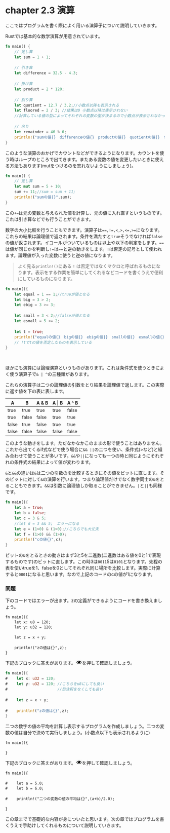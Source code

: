 # chapter 2.3 演算

ここではプログラムを書く際によく用いる演算子について説明していきます。

Rustでは基本的な数学演算が用意されています。
```rust
fn main() {
    // 足し算
    let sum = 1 + 1;

    // 引き算
    let difference = 32.5 - 4.3;

    // 掛け算
    let product = 2 * 120;

    // 割り算
    let quotient = 12.7 / 3.2;//小数点以降も表示される
    let floored = 2 / 3; //結果は0 小数点以降は表示されない
    //計算している値の型によってそれぞれの変数の型が決まるので小数点が表示されなかったりする

    // 余り
    let remainder = 46 % 6;
    println!("sumの値{}　differenceの値{}　productの値{}　quotientの値{}　flooredの値{}　remainderの値{}",sum,difference,product,quotient,floored,remainder);
}
```
このような演算のおかげでカウントなどができるようになります。カウントを使う時はループのところで出てきます。またある変数の値を変更したいときに使える方法もあります(mutをつけるのを忘れないようにしましょう)。
```rust
fn main() {
    // 足し算
    let mut sum = 5 + 10;
    sum += 11;//sum = sum + 11;
    println!("sumの値{}",sum);
}
```
この`+=`は元の変数と与えられた値を計算し、元の値に入れ直すというものです。これは引き算などでも行うことができます。

数字の大小比較を行うこともできます。演算子は`==,!=,<,>,<=,>=`になります。これらの結果は論理値で返されます。条件を満たすと`true`そうでなければ`false`の値が返されます。イコールがついているものは以上や以下の判定をします。`==`は値が同じかを判断し`!=`は`==`と逆の動きをします。`!`は否定の記号として使われます。論理値が入った変数に使うと逆の値になります。


>よく見る`println!()`にある `!` は否定ではなくマクロと呼ばれるものになります。表示をする作業を簡単にしてくれるなどコードを書くうえで便利にしているものになります。

```rust
fn main(){
    let equal = 1 == 1;//trueが値となる
    let big = 3 > 2;
    let ebig = 3 >= 3;

    let small = 3 < 2;//falseが値となる
    let esmall = 5 <= 2;
    
    let t = true;
    println!("equalの値{}　bigの値{}　ebigの値{}　smallの値{}　esmallの値{}　tの否定の値{}",equal,big,ebig,small,esmall,!t);
    // !tでtの値を否定したものを表示している
}
```
<br>  

ほかにも演算には論理演算というものがあります。これは条件式を使うときによく使う演算子で`& | ^`の三種類があります。

これらの演算子は二つの論理値の引数をとり結果を論理値で返します。この実際に返す値を下の表に表します。

| A     | B     | A  & B | A &#124; B | A ^ B | 
| ----- | ----- | ------ | ---------- | ----- | 
| true  | true  | true   | true       | false | 
| true  | false | false  | true       | true  | 
| false | true  | false  | true       | true  | 
| false | false | false  | false      | false | 

このような動きをします。ただなかなかこのままの形で使うことはありません。これから出てくるif式などで使う場合に`&& ||`の二つを使い、条件式(>など)と組み合わせて使うことが多いです。`&&`や`||`になっても一つの時と同じようにそれぞれの条件式の結果によって値が変わります。

`&`と`&&`の違いは`&`は二つの引数のを比較するときにその値をビットに直します。そのビットに対して`&`の演算を行います。つまり論理値だけでなく数字同士の`&`をとることもできます。`&&`は引数に論理値しか取ることができません。`|`と`||`も同様です。
```rust
fn main(){
    let a = true;
    let b = false;
    let c = 3 & 5;
    //let d = 3 && 5;　エラーになる
    let e = (1>0) & (1>0);//こちらでも大丈夫
    let f = (1>0) && (1>0);
    println!("cの値{}",c);
}
```
ビットの`&`をとるときの動きはまず3と5を二進数(二進数はある値を0と1で表現するものです)のビットに直します。この時3は`0011`5は`0101`となります。先程の表を使いtrueを1、falseを0としてそれぞれ同じ場所を比較します。実際に計算すると`0001`になると思います。なので上記のコードのcの値が1になります。

### 問題
下のコードではエラーが出ます。zの定義ができるようにコードを書き換えましょう。
```rust,editable
fn main(){
    let x: u8 = 120;
    let y: u32 = 120;

    let z = x + y;
    
    println!("zの値は{}",z);
}
```
下記のブロックに答えがあります。![表示](../img/%E8%A1%A8%E7%A4%BA.png)を押して確認しましょう。
```rust
fn main(){
#    let x: u32 = 120;
#    let y: u32 = 120; //こちらをu8にしても良い
#                      //型注釈をなくしても良い

#    let z = x + y;
    
#    println!("zの値は{}",z);
}
```

二つの数字の値の平均を計算し表示するプログラムを作成しましょう。二つの変数の値は自分で決めて実行しましょう。(小数点以下も表示されるように)
```rust,editable
fn main(){

}
```
下記のブロックに答えがあります。![表示](../img/%E8%A1%A8%E7%A4%BA.png)を押して確認しましょう。
```rust,
fn main(){

#    let a = 5.0;
#    let b = 6.0;

#    println!("二つの変数の値の平均は{}",(a+b)/2.0);

}
```

この章までで基礎的な内容が身についたと思います。次の章ではプログラムを書くうえで手助けしてくれるものについて説明していきます。
